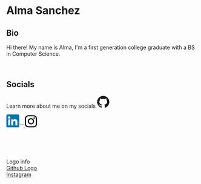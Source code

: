 # Alma Sanchez
## Bio
Hi there! 
My name is Alma, I'm a first generation college graduate with a BS in Computer Science.

</br>

## Socials
Learn more about me on my socials
<a href="https://www.github.com/alma-sanchez/">
    <img src="./logos/GitHub-Mark/PNG/GitHub-Mark-32px.png" alt="github logo linking to my homepage at ">
</a>

<a href="https://www.linkedin.com/in/almaysanchez/">
    <img src="./logos/LinkedIn/In-only-logo/2-Color/In-2C-34px-TM.png" alt="linkedin badge linking to www.linkedin.com/in/almaysanchez/">
</a>

<a href="https://www.instagram.com/_mastering_my_creativity_/">
    <img src="./logos/IG/sm-icons-instagram-glyph-logo.png" height="32px" alt="ig badge linking to www.instagram.com/_mastering_my_creativity_/">
</a>



</br></br></br>

Logo info <br />
[Github Logo](https://github.com/logos) <br />
[Instagram](https://en.instagram-brand.com/assets/icons)